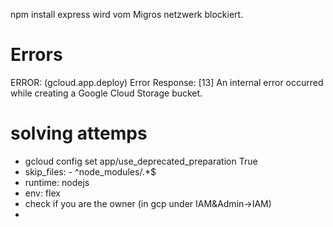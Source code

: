 npm install express wird vom Migros netzwerk blockiert. 

# Errors
ERROR: (gcloud.app.deploy) Error Response: [13] An internal error occurred while creating a Google Cloud Storage bucket.

# solving attemps
- gcloud config set app/use_deprecated_preparation True
- skip_files: - ^node_modules/.*$
- runtime: nodejs
- env: flex
- check if you are the owner (in gcp under IAM&Admin->IAM)
- 


